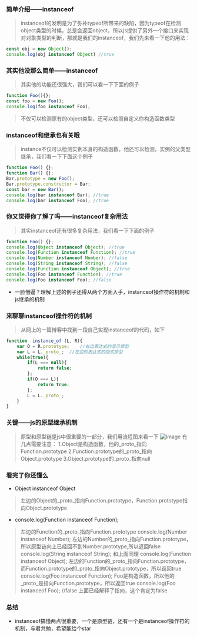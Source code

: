 ### 简单介绍——instanceof
> instanceof的发明是为了弥补typeof所带来的缺陷，因为typeof在检测object类型的时候，总是会返回object，所以js提供了另外一个接口来实现对对象类型的判断，那就是我们的instanceof，我们先来看一下他的用法：
```js
const obj = new Object();
console.log(obj instanceof Object) //true
```
### 其实他没那么简单——instanceof
> 其实他的功能还很强大，我们可以看一下下面的例子
```js
function Foo(){};
const foo = new Foo();
console.log(foo instanceof Foo);
```
> 不仅可以检测原有的object类型，还可以检测自定义你构造函数类型
### instanceof和继承也有关哦
> instance不仅可以检测实例本身的构造函数，他还可以检测，实例的父类型继承，我们看一下下面这个例子
```js
function Foo() {};
function Bar() {};
Bar.prototype = new Foo();
Bar.prototype.constructor = Bar;
const bar = new Bar();
console.log(bar instanceof Bar); //true
console.log(bar instanceof Foo); //true
```
### 你又觉得你了解了吗——instanceof复杂用法
> 其实instanceof还有很多复杂用法，我们看一下下面的例子
```js
function Foo() {};
console.log(Object instanceof Object); //true
console.log(Function instanceof Function); //true
console.log(Number instanceof Number); //false
console.log(String instanceof String); //false
console.log(Function instanceof Object); //true
console.log(Foo instanceof Function); //true
console.log(Foo instanceof Foo); //false
```
- 一脸懵逼？理解上述的例子还得从两个方面入手，instanceof操作符的机制和js继承的机制
### 来聊聊instanceof操作符的机制
> 从网上的一篇博客中找到一段自己实现instanceof的代码，如下
```js
function  instance_of (L, R){
    var O = R.prototype;    //右边表达式的显示原型
    var L = L._proto_;  //左边的表达式的隐式原型
    while(true){
        if(L === null){
            return false;
        };
        if(O === L){
            return true;
        };
        L = L._proto_;
    }
}
```
### 关键——js的原型继承机制
> 原型和原型链是js中很重要的一部分，我们用流程图来看一下
![image](https://user-images.githubusercontent.com/28126886/30860374-874bef70-a28c-11e7-82eb-7a399f34413d.png)
> 有几点需要注意：
1.Object是构造函数，他的_proto_指向Function.prototype
2.Function.prototype的_proto_指向Object.prototype
3.Object.prototype的_proto_指向null
### 看完了你还懂么
- Object instanceof Object
> 左边的Object的_proto_指向Function.prototype，Function.prototype指向Object.prototype
- console.log(Function instanceof Function);
> 左边的Function的_proto_指向Function.prototype
console.log(Number instanceof Number);
> 左边的Number的_proto_指向Function.prototype，所以原型链向上已经回不到Number.prototype,所以返回false
console.log(String instanceof String);
> 和上面同理
console.log(Function instanceof Object);
> 左边的Function的_proto_指向Function.prototype，而Function.prototype的_proto_指向Object.prototype，所以返回true
console.log(Foo instanceof Function);
> Foo是构造函数，所以他的_proto_是指向Function.prototype，所以返回true
console.log(Foo instanceof Foo); //false
> 上面已经解释了指向，这个肯定为false
### 总结
- instanceof搞懂两点很重要，一个是原型链，还有一个是instanceof操作符的机制，与君共勉，希望能给个star